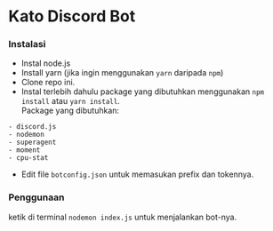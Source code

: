 # Kato Discord Bot

### Instalasi
- Instal node.js
- Install yarn (jika ingin menggunakan `yarn` daripada `npm`)
- Clone repo ini.
- Instal terlebih dahulu package yang dibutuhkan menggunakan `npm install` atau `yarn install`.<br>
Package yang dibutuhkan: 
```
- discord.js
- nodemon
- superagent
- moment
- cpu-stat
```
- Edit file `botconfig.json` untuk memasukan prefix dan tokennya.

### Penggunaan
ketik di terminal `nodemon index.js` untuk menjalankan bot-nya.
